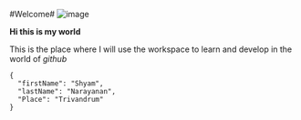 #Welcome#  ![image](https://github.com/Shyam-Narayanan/hello-world/assets/135091746/beacc183-f8f8-4045-8f81-acb14934a339)


**Hi this is my world**

This is the place where I will use the workspace to learn and develop in the world of *github*

```
{
  "firstName": "Shyam",
  "lastName": "Narayanan",
  "Place": "Trivandrum"
}
```

